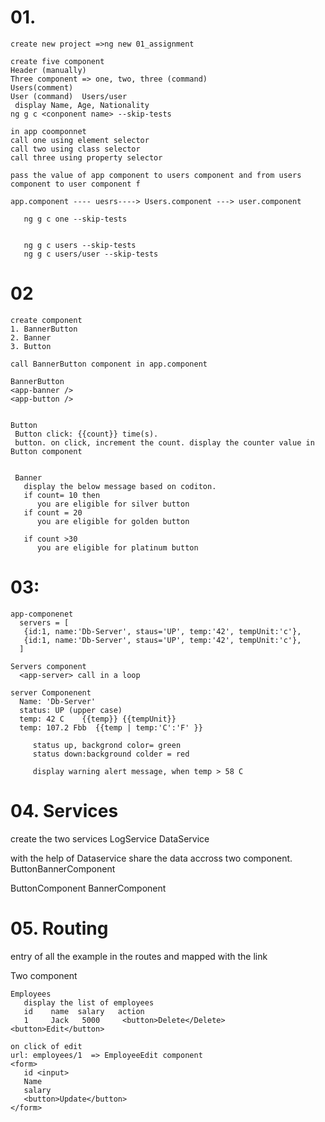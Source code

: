 # 01.
```
create new project =>ng new 01_assignment

create five component
Header (manually)
Three component => one, two, three (command)
Users(comment)
User (command)  Users/user
 display Name, Age, Nationality
ng g c <conponent name> --skip-tests

in app coomponnet
call one using element selector
call two using class selector
call three using property selector

pass the value of app component to users component and from users component to user component f

app.component ---- uesrs----> Users.component ---> user.component
```

```
   ng g c one --skip-tests


   ng g c users --skip-tests
   ng g c users/user --skip-tests
```


# 02
```
create component 
1. BannerButton
2. Banner
3. Button

call BannerButton component in app.component

BannerButton
<app-banner />
<app-button />


Button
 Button click: {{count}} time(s).
 button. on click, increment the count. display the counter value in Button component


 Banner
   display the below message based on coditon.
   if count= 10 then
      you are eligible for silver button 
   if count = 20 
      you are eligible for golden button 
   
   if count >30
      you are eligible for platinum button

```


# 03:
```
app-componenet
  servers = [
   {id:1, name:'Db-Server', staus='UP', temp:'42', tempUnit:'c'},
   {id:1, name:'Db-Server', staus='UP', temp:'42', tempUnit:'c'},
  ]

Servers component
  <app-server> call in a loop

server Componenent
  Name: 'Db-Server'
  status: UP (upper case)
  temp: 42 C    {{temp}} {{tempUnit}}
  temp: 107.2 Fbb  {{temp | temp:'C':'F' }}

     status up, backgrond color= green
     status down:background colder = red

     display warning alert message, when temp > 58 C
```

# 04. Services
create the two services
LogService
DataService

with the help of Dataservice share the data accross two component.
            ButtonBannerComponent

ButtonComponent              BannerComponent

# 05. Routing
entry of all the example in the routes and mapped with the link

Two component
```
Employees
   display the list of employees 
   id    name  salary   action
   1     Jack   5000     <button>Delete</Delete>  <button>Edit</button>
    
on click of edit 
url: employees/1  => EmployeeEdit component
<form>
   id <input>
   Name
   salary
   <button>Update</button>
</form>
     
```

